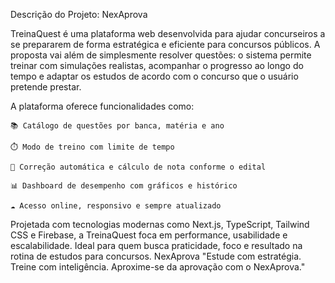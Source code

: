  Descrição do Projeto: NexAprova

TreinaQuest é uma plataforma web desenvolvida para ajudar concurseiros a se prepararem de forma estratégica e eficiente para concursos públicos. A proposta vai além de simplesmente resolver questões: o sistema permite treinar com simulações realistas, acompanhar o progresso ao longo do tempo e adaptar os estudos de acordo com o concurso que o usuário pretende prestar.

A plataforma oferece funcionalidades como:

    📚 Catálogo de questões por banca, matéria e ano

    ⏱️ Modo de treino com limite de tempo

    🧮 Correção automática e cálculo de nota conforme o edital

    📊 Dashboard de desempenho com gráficos e histórico

    ☁️ Acesso online, responsivo e sempre atualizado

Projetada com tecnologias modernas como Next.js, TypeScript, Tailwind CSS e Firebase, a TreinaQuest foca em performance, usabilidade e escalabilidade. Ideal para quem busca praticidade, foco e resultado na rotina de estudos para concursos.
NexAprova
    "Estude com estratégia. Treine com inteligência. Aproxime-se da aprovação com o NexAprova."
